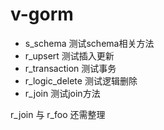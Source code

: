 # v-gorm

- s_schema 测试schema相关方法
- r_upsert 测试插入更新
- r_transaction 测试事务
- r_logic_delete 测试逻辑删除
- r_join 测试join方法

r_join 与 r_foo 还需整理